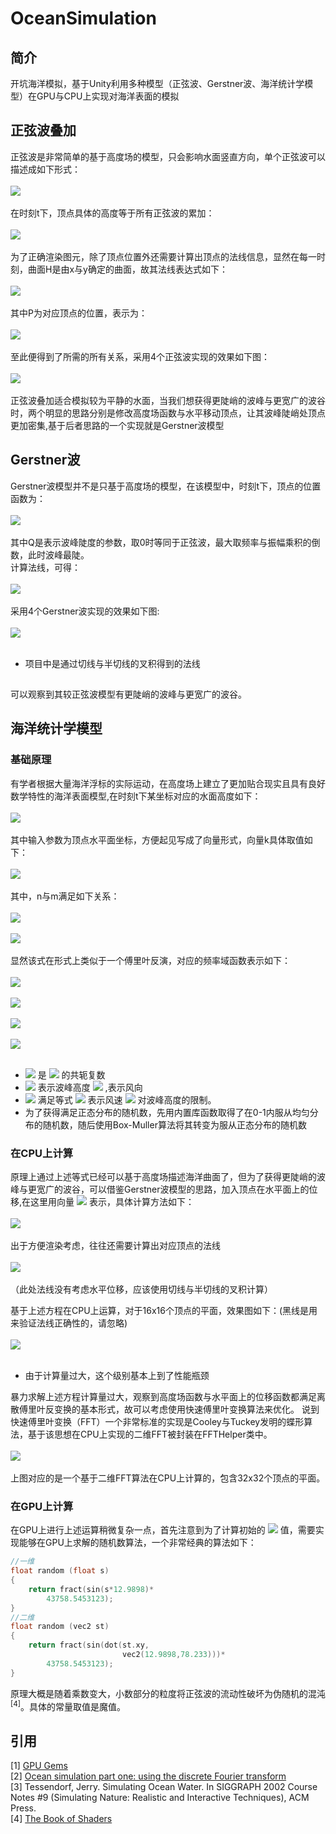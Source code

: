 # OceanSimulation
## 简介
开坑海洋模拟，基于Unity利用多种模型（正弦波、Gerstner波、海洋统计学模型）在GPU与CPU上实现对海洋表面的模拟
## 正弦波叠加  
正弦波是非常简单的基于高度场的模型，只会影响水面竖直方向，单个正弦波可以描述成如下形式：<br><br>
![](/Formula/SinesW.gif)<br><br>
在时刻t下，顶点具体的高度等于所有正弦波的累加：<br><br>
![](/Formula/SinesH.gif)<br><br>
为了正确渲染图元，除了顶点位置外还需要计算出顶点的法线信息，显然在每一时刻，曲面H是由x与y确定的曲面，故其法线表达式如下：<br><br>
![](/Formula/SinesN.gif)<br><br>
其中P为对应顶点的位置，表示为：<br><br>
![](/Formula/SinesP.gif)<br><br>
至此便得到了所需的所有关系，采用4个正弦波实现的效果如下图：<br><br>
![](/Gif/Sines.gif)<br><br>
正弦波叠加适合模拟较为平静的水面，当我们想获得更陡峭的波峰与更宽广的波谷时，两个明显的思路分别是修改高度场函数与水平移动顶点，让其波峰陡峭处顶点更加密集,基于后者思路的一个实现就是Gerstner波模型

## Gerstner波
Gerstner波模型并不是只基于高度场的模型，在该模型中，时刻t下，顶点的位置函数为：<br><br>
![](/Formula/GerstnerP.gif)<br><br>
其中Q是表示波峰陡度的参数，取0时等同于正弦波，最大取频率与振幅乘积的倒数，此时波峰最陡。<br>
计算法线，可得：<br><br>
![](/Formula/GerstnerN.gif)<br><br>
采用4个Gerstner波实现的效果如下图:<br><br>
![](/Gif/Gerstner.gif)<br><br>
* 项目中是通过切线与半切线的叉积得到的法线<br>
##
可以观察到其较正弦波模型有更陡峭的波峰与更宽广的波谷。
## 海洋统计学模型
### 基础原理
有学者根据大量海洋浮标的实际运动，在高度场上建立了更加贴合现实且具有良好数学特性的海洋表面模型,在时刻t下某坐标对应的水面高度如下：<br><br>
![](/Formula/DFTH.gif)<br><br>
其中输入参数为顶点水平面坐标，方便起见写成了向量形式，向量k具体取值如下：<br><br>
![](/Formula/DFTK.gif)<br><br>
其中，n与m满足如下关系：<br><br>
![](/Formula/DFTn.gif)<br><br>
![](/Formula/DFTm.gif)<br><br>
显然该式在形式上类似于一个傅里叶反演，对应的频率域函数表示如下：<br><br>
![](/Formula/DFTht.gif)<br><br>
![](/Formula/DFTw.gif)<br><br>
![](/Formula/DFTht0.gif)<br><br>
![](/Formula/DFTPh.gif)<br><br>
* ![](/Formula/tildeh0x.gif) 是 ![](/Formula/tildeh0.gif) 的共轭复数
* ![](/Formula/A.gif) 表示波峰高度 ![](/Formula/VecW.gif) ,表示风向
* ![](/Formula/L.gif) 满足等式 ![](/Formula/DFTL.gif) 表示风速 ![](/Formula/V.gif) 对波峰高度的限制。<br>
* 为了获得满足正态分布的随机数，先用内置库函数取得了在0-1内服从均匀分布的随机数，随后使用Box-Muller算法将其转变为服从正态分布的随机数

### 在CPU上计算
原理上通过上述等式已经可以基于高度场描述海洋曲面了，但为了获得更陡峭的波峰与更宽广的波谷，可以借鉴Gerstner波模型的思路，加入顶点在水平面上的位移,在这里用向量 ![](/Formula/VecD.gif) 表示，具体计算方法如下：<br><br>
![](/Formula/DFTD.gif)<br><br>
出于方便渲染考虑，往往还需要计算出对应顶点的法线<br><br>
![](/Formula/DFTNor.gif)<br><br>
（此处法线没有考虑水平位移，应该使用切线与半切线的叉积计算）


基于上述方程在CPU上运算，对于16x16个顶点的平面，效果图如下：(黑线是用来验证法线正确性的，请忽略)<br><br>
![](/Gif/DFT.gif)<br><br>
* 由于计算量过大，这个级别基本上到了性能瓶颈

暴力求解上述方程计算量过大，观察到高度场函数与水平面上的位移函数都满足离散傅里叶反变换的基本形式，故可以考虑使用快速傅里叶变换算法来优化。
说到快速傅里叶变换（FFT）一个非常标准的实现是Cooley与Tuckey发明的蝶形算法，基于该思想在CPU上实现的二维FFT被封装在FFTHelper类中。<br><br>
![](/Gif/FFT.gif)<br><br>
上图对应的是一个基于二维FFT算法在CPU上计算的，包含32x32个顶点的平面。

### 在GPU上计算
在GPU上进行上述运算稍微复杂一点，首先注意到为了计算初始的 ![](/Formula/tildeh0.gif) 值，需要实现能够在GPU上求解的随机数算法，一个非常经典的算法如下：<br>
```c
//一维
float random (float s)
{
    return fract(sin(s*12.9898)*
        43758.5453123);
}
//二维
float random (vec2 st) 
{
    return fract(sin(dot(st.xy,
                         vec2(12.9898,78.233)))*
        43758.5453123);
}
```
原理大概是随着乘数变大，小数部分的粒度将正弦波的流动性破坏为伪随机的混沌<sup>[4]</sup>。具体的常量取值是魔值。
## 引用
[1] [GPU Gems](https://developer.nvidia.com/gpugems/GPUGems/gpugems_ch01.html) <br>
[2] [Ocean simulation part one: using the discrete Fourier transform](https://www.keithlantz.net/2011/10/ocean-simulation-part-one-using-the-discrete-fourier-transform/) <br>
[3] Tessendorf, Jerry. Simulating Ocean Water. In SIGGRAPH 2002 Course Notes #9 (Simulating Nature: Realistic and Interactive Techniques), ACM Press. <br>
[4] [The Book of Shaders](https://thebookofshaders.com/)
